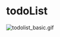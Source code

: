 # todoList
![todolist_basic.gif](https://upload-images.jianshu.io/upload_images/6555104-0e68960107ce6605.gif?imageMogr2/auto-orient/strip)
